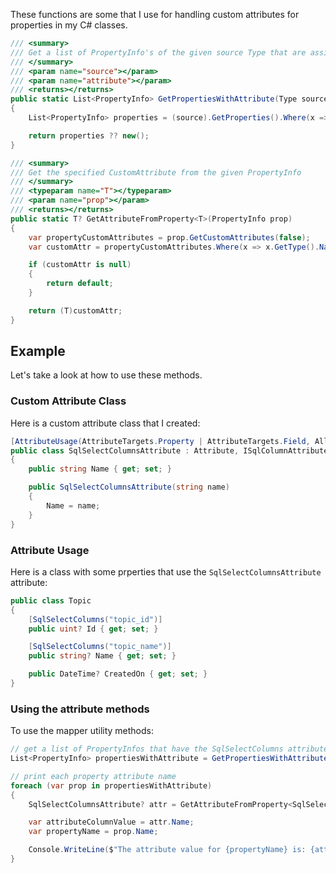 

These functions are some that I use for handling custom attributes for properties in my C# classes.


```c#
/// <summary>
/// Get a list of PropertyInfo's of the given source Type that are assigned the specified attribute
/// </summary>
/// <param name="source"></param>
/// <param name="attribute"></param>
/// <returns></returns>
public static List<PropertyInfo> GetPropertiesWithAttribute(Type source, Type attribute)
{
    List<PropertyInfo> properties = (source).GetProperties().Where(x => x.GetCustomAttributes(attribute, true).Any()).ToList();

    return properties ?? new();
}

/// <summary>
/// Get the specified CustomAttribute from the given PropertyInfo
/// </summary>
/// <typeparam name="T"></typeparam>
/// <param name="prop"></param>
/// <returns></returns>
public static T? GetAttributeFromProperty<T>(PropertyInfo prop)
{
    var propertyCustomAttributes = prop.GetCustomAttributes(false);
    var customAttr = propertyCustomAttributes.Where(x => x.GetType().Name == typeof(T).Name).FirstOrDefault();

    if (customAttr is null)
    {
        return default;
    }

    return (T)customAttr;
}
```


## Example


Let's take a look at how to use these methods.



### Custom Attribute Class

Here is a custom attribute class that I created:


```c#
[AttributeUsage(AttributeTargets.Property | AttributeTargets.Field, AllowMultiple = true)]
public class SqlSelectColumnsAttribute : Attribute, ISqlColumnAttribute
{
    public string Name { get; set; }

    public SqlSelectColumnsAttribute(string name)
    {
        Name = name;
    }
}
```

### Attribute Usage


Here is a class with some prperties that use the `SqlSelectColumnsAttribute` attribute:

```c#
public class Topic
{
    [SqlSelectColumns("topic_id")]
    public uint? Id { get; set; }

    [SqlSelectColumns("topic_name")]
    public string? Name { get; set; }

    public DateTime? CreatedOn { get; set; }
}
```


### Using the attribute methods

To use the mapper utility methods:

```c#
// get a list of PropertyInfos that have the SqlSelectColumns attribute
List<PropertyInfo> propertiesWithAttribute = GetPropertiesWithAttribute(typeof(Topic), typeof(SqlSelectColumnsAttribute));  // Id, Name

// print each property attribute name
foreach (var prop in propertiesWithAttribute)
{
    SqlSelectColumnsAttribute? attr = GetAttributeFromProperty<SqlSelectColumnsAttribute>(prop);

    var attributeColumnValue = attr.Name;
    var propertyName = prop.Name;

    Console.WriteLine($"The attribute value for {propertyName} is: {attributeColumnValue}");
}
```